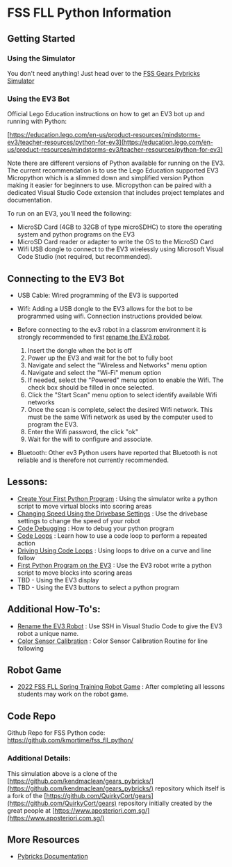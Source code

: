 # FSS FLL Python Information
## Getting Started
### Using the Simulator
You don't need anything!  Just head over to the [FSS Gears Pybricks Simulator](https://fssfll.github.io/gears/public/)
### Using the EV3 Bot
Official Lego Education instructions on how to get an EV3 bot up and running with Python: 

[https://education.lego.com/en-us/product-resources/mindstorms-ev3/teacher-resources/python-for-ev3](https://education.lego.com/en-us/product-resources/mindstorms-ev3/teacher-resources/python-for-ev3)

Note there are different versions of Python available for running on the EV3.  The current recommendation is to use the Lego Education supported EV3 Micropython which is a slimmed down and simplified version Python making it easier for beginners to use.  Micropython can be paired with a dedicated Visual Studio Code extension that includes project templates and documentation.

To run on an EV3, you'll need the following:
- MicroSD Card (4GB to 32GB of type microSDHC) to store the operating system and python programs on the EV3
- MicroSD Card reader or adapter to write the OS to the MicroSD Card
- Wifi USB dongle to connect to the EV3 wirelessly using Microsoft Visual Code Studio (not required, but recommended).  
## Connecting to the EV3 Bot

- USB Cable: Wired programming of the EV3 is supported
- Wifi: Adding a USB dongle to the EV3 allows for the bot to be programmed using wifi.  Connection instructions provided below.
- Before connecting to the ev3 robot in a classrom environment it is strongly recommended to first [rename the EV3 robot](./rename.md).
  1. Insert the dongle when the bot is off 
  2. Power up the EV3 and wait for the bot to fully boot
  3. Navigate and select the "Wireless and Networks" menu option
  4. Navigate and select the "Wi-Fi" menum option
  5. If needed, select the "Powered" menu option to enable the Wifi.  The check box should be filled in once selected.
  6. Click the "Start Scan" menu option to select identify available Wifi networks
  7. Once the scan is complete, select the desired Wifi network.  This must be the same Wifi network as used by the computer used to program the EV3.
  8. Enter the Wifi password, the click "ok"
  9. Wait for the wifi to configure and associate.

- Bluetooth: Other ev3 Python users have reported that Bluetooth is not reliable and is therefore not currently recommended.

## Lessons:
- [Create Your First Python Program](./lessons/lesson1/lesson1.md) : Using the simulator write a python script to move virtual blocks into scoring areas
- [Changing Speed Using the Drivebase Settings](./lessons/drivebase_settings/drivebase_settings.md) : Use the drivebase settings to change the speed of your robot
- [Code Debugging](./lessons/debugging/debugging.md) : How to debug your python program
- [Code Loops](./lessons/loops/loops.md) : Learn how to use a code loop to perform a repeated action
- [Driving Using Code Loops](./lessons/driving_with_loops/driving_with_loops.md) : Using loops to drive on a curve and line follow
- [First Python Program on the EV3](./lesson2/lesson2.md) : Use the EV3 robot write a python script to move blocks into scoring areas
- TBD - Using the EV3 display
- TBD - Using the EV3 buttons to select a python program

## Additional How-To's:
- [Rename the EV3 Robot](./rename/rename.md) : Use SSH in Visual Studio Code to give the EV3 robot a unique name.
- [Color Sensor Calibration](./calibration/calibration.md) : Color Sensor Calibration Routine for line following

## Robot Game
- [2022 FSS FLL Spring Training Robot Game](./spring_2022/robot_game.md) : After completing all lessons students may work on the robot game.

## Code Repo
Github Repo for FSS Python code:
https://github.com/kmortime/fss_fll_python/

### Additional Details:
This simulation above is a clone of the [https://github.com/kendmaclean/gears_pybricks/](https://github.com/kendmaclean/gears_pybricks/) repository which itself is a fork of the [https://github.com/QuirkyCort/gears](https://github.com/QuirkyCort/gears) repository initially created by the great people at [https://www.aposteriori.com.sg/](https://www.aposteriori.com.sg/)
## More Resources
* [Pybricks Documentation](https://pybricks.com/ev3-micropython/index.html)
